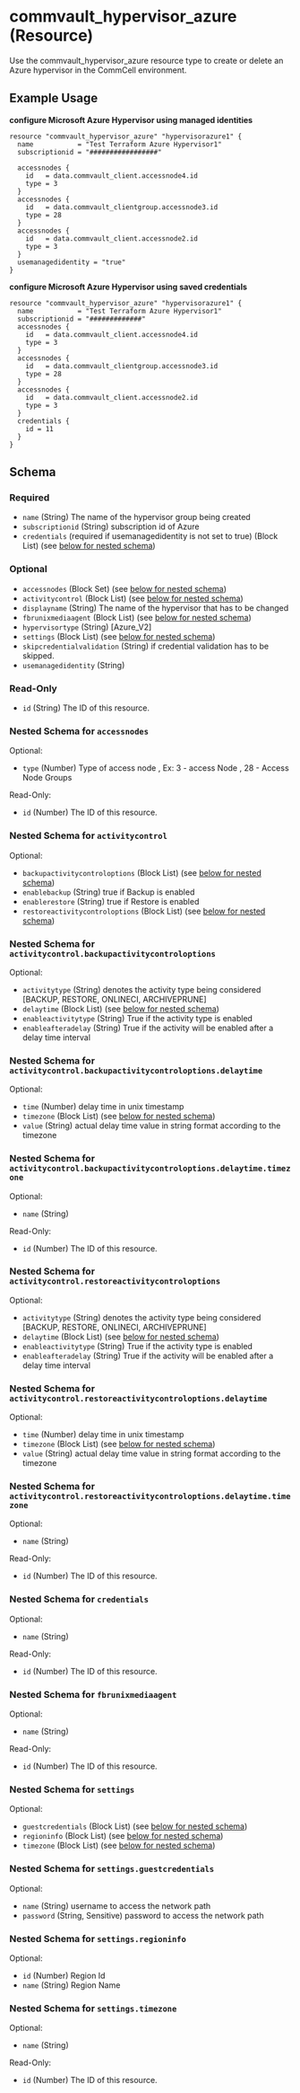 # commvault_hypervisor_azure (Resource)

Use the commvault_hypervisor_azure resource type to create or delete an Azure hypervisor in the CommCell environment.

## Example Usage
**configure Microsoft Azure Hypervisor using managed identities**
```hcl
resource "commvault_hypervisor_azure" "hypervisorazure1" {
  name           = "Test Terraform Azure Hypervisor1"
  subscriptionid = "#################"

  accessnodes {
    id   = data.commvault_client.accessnode4.id
    type = 3
  }
  accessnodes {
    id   = data.commvault_clientgroup.accessnode3.id
    type = 28
  }
  accessnodes {
    id   = data.commvault_client.accessnode2.id
    type = 3
  }
  usemanagedidentity = "true"
}
```
**configure Microsoft Azure Hypervisor using saved credentials**
```hcl
resource "commvault_hypervisor_azure" "hypervisorazure1" {
  name           = "Test Terraform Azure Hypervisor1"
  subscriptionid = "#############"
  accessnodes {
    id   = data.commvault_client.accessnode4.id
    type = 3
  }
  accessnodes {
    id   = data.commvault_clientgroup.accessnode3.id
    type = 28
  }
  accessnodes {
    id   = data.commvault_client.accessnode2.id
    type = 3
  }
  credentials {
    id = 11
  }
}
```


<!-- schema generated by tfplugindocs -->
## Schema

### Required

- `name` (String) The name of the hypervisor group being created
- `subscriptionid` (String) subscription id of Azure
- `credentials` (required if usemanagedidentity is not set to true) (Block List) (see [below for nested schema](#nestedblock--credentials))

### Optional

- `accessnodes` (Block Set) (see [below for nested schema](#nestedblock--accessnodes))
- `activitycontrol` (Block List) (see [below for nested schema](#nestedblock--activitycontrol))
- `displayname` (String) The name of the hypervisor that has to be changed
- `fbrunixmediaagent` (Block List) (see [below for nested schema](#nestedblock--fbrunixmediaagent))
- `hypervisortype` (String) [Azure_V2]
- `settings` (Block List) (see [below for nested schema](#nestedblock--settings))
- `skipcredentialvalidation` (String) if credential validation has to be skipped.
- `usemanagedidentity` (String)

### Read-Only

- `id` (String) The ID of this resource.

<a id="nestedblock--accessnodes"></a>
### Nested Schema for `accessnodes`

Optional:

- `type` (Number) Type of access node , Ex: 3 - access Node , 28 - Access Node Groups

Read-Only:

- `id` (Number) The ID of this resource.


<a id="nestedblock--activitycontrol"></a>
### Nested Schema for `activitycontrol`

Optional:

- `backupactivitycontroloptions` (Block List) (see [below for nested schema](#nestedblock--activitycontrol--backupactivitycontroloptions))
- `enablebackup` (String) true if Backup is enabled
- `enablerestore` (String) true if Restore is enabled
- `restoreactivitycontroloptions` (Block List) (see [below for nested schema](#nestedblock--activitycontrol--restoreactivitycontroloptions))

<a id="nestedblock--activitycontrol--backupactivitycontroloptions"></a>
### Nested Schema for `activitycontrol.backupactivitycontroloptions`

Optional:

- `activitytype` (String) denotes the activity type being considered [BACKUP, RESTORE, ONLINECI, ARCHIVEPRUNE]
- `delaytime` (Block List) (see [below for nested schema](#nestedblock--activitycontrol--backupactivitycontroloptions--delaytime))
- `enableactivitytype` (String) True if the activity type is enabled
- `enableafteradelay` (String) True if the activity will be enabled after a delay time interval

<a id="nestedblock--activitycontrol--backupactivitycontroloptions--delaytime"></a>
### Nested Schema for `activitycontrol.backupactivitycontroloptions.delaytime`

Optional:

- `time` (Number) delay time in unix timestamp
- `timezone` (Block List) (see [below for nested schema](#nestedblock--activitycontrol--backupactivitycontroloptions--delaytime--timezone))
- `value` (String) actual delay time value in string format according to the timezone

<a id="nestedblock--activitycontrol--backupactivitycontroloptions--delaytime--timezone"></a>
### Nested Schema for `activitycontrol.backupactivitycontroloptions.delaytime.timezone`

Optional:

- `name` (String)

Read-Only:

- `id` (Number) The ID of this resource.




<a id="nestedblock--activitycontrol--restoreactivitycontroloptions"></a>
### Nested Schema for `activitycontrol.restoreactivitycontroloptions`

Optional:

- `activitytype` (String) denotes the activity type being considered [BACKUP, RESTORE, ONLINECI, ARCHIVEPRUNE]
- `delaytime` (Block List) (see [below for nested schema](#nestedblock--activitycontrol--restoreactivitycontroloptions--delaytime))
- `enableactivitytype` (String) True if the activity type is enabled
- `enableafteradelay` (String) True if the activity will be enabled after a delay time interval

<a id="nestedblock--activitycontrol--restoreactivitycontroloptions--delaytime"></a>
### Nested Schema for `activitycontrol.restoreactivitycontroloptions.delaytime`

Optional:

- `time` (Number) delay time in unix timestamp
- `timezone` (Block List) (see [below for nested schema](#nestedblock--activitycontrol--restoreactivitycontroloptions--delaytime--timezone))
- `value` (String) actual delay time value in string format according to the timezone

<a id="nestedblock--activitycontrol--restoreactivitycontroloptions--delaytime--timezone"></a>
### Nested Schema for `activitycontrol.restoreactivitycontroloptions.delaytime.timezone`

Optional:

- `name` (String)

Read-Only:

- `id` (Number) The ID of this resource.





<a id="nestedblock--credentials"></a>
### Nested Schema for `credentials`

Optional:

- `name` (String)

Read-Only:

- `id` (Number) The ID of this resource.


<a id="nestedblock--fbrunixmediaagent"></a>
### Nested Schema for `fbrunixmediaagent`

Optional:

- `name` (String)

Read-Only:

- `id` (Number) The ID of this resource.





<a id="nestedblock--settings"></a>
### Nested Schema for `settings`

Optional:
- `guestcredentials` (Block List) (see [below for nested schema](#nestedblock--settings--guestcredentials))
- `regioninfo` (Block List) (see [below for nested schema](#nestedblock--settings--regioninfo))
- `timezone` (Block List) (see [below for nested schema](#nestedblock--settings--timezone))


<a id="nestedblock--settings--guestcredentials"></a>
### Nested Schema for `settings.guestcredentials`

Optional:

- `name` (String) username to access the network path
- `password` (String, Sensitive) password to access the network path


<a id="nestedblock--settings--regioninfo"></a>
### Nested Schema for `settings.regioninfo`

Optional:

- `id` (Number) Region Id
- `name` (String) Region Name


<a id="nestedblock--settings--timezone"></a>
### Nested Schema for `settings.timezone`

Optional:

- `name` (String)

Read-Only:

- `id` (Number) The ID of this resource.






